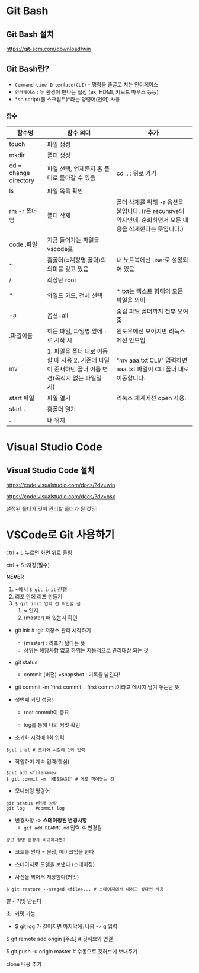 # Git Bash

## Git Bash 설치

https://git-scm.com/download/win

## Git Bash란?

- `Command Line Interface(CLI)` - 명령을 줄글로 치는 인터페이스
- `인터페이스` : 두 환경이 만나는 접점 (ex, HDMI, 키보드 마우스 등등)
- *sh script(쉘 스크립트)*라는 명령어(언어) 사용

### 함수

| 함수명                | 함수 의미                                                    | 추가                                                         |
| --------------------- | ------------------------------------------------------------ | ------------------------------------------------------------ |
| touch                 | 파일 생성                                                    |                                                              |
| mkdir                 | 폴더 생성                                                    |                                                              |
| cd = change directory | 파일 선택, 언제든지 홈 폴더로 돌아갈 수 있음                 | cd .. : 위로 가기                                            |
| ls                    | 파일 목록 확인                                               |                                                              |
| rm -r 폴더명          | 폴더 삭제                                                    | 폴더 삭제를 위해 -r 옵션을 붙입니다. (r은 recursive의 약자인데, 순회하면서 모든 내용을 삭제한다는 뜻입니다.) |
| code .파일            | 지금 들어가는 파일을 vscode로                                |                                                              |
| ~                     | 홈폴더(=계정명 폴더)의 의미를 갖고 있음                      | 내 노트북에선 user로 설정되어 있음                           |
| /                     | 최상단  root                                                 |                                                              |
| *                     | 와일드 카드, 전체 선택                                       | *.txt는 텍스트 형태의 모든 파일을 의미                       |
| -a                    | 옵션-all                                                     | 숨김 파일 폴더까지 전부 보여줌                               |
| .파일이름             | 히든 파일, 파일명 앞에 `.`로 시작 시                         | 윈도우에선 보이지만 리눅스에선 안보임                        |
| mv                    | 1. 파일을 폴더 내로 이동할 때 사용 2. 기존에 파일이 존재하던 폴더 이름 변경(목적지 없는 파일일 시) | "mv aaa.txt CLI/" 입력하면 aaa.txt 파일이 CLI 폴더 내로 이동합니다. |
| start 파일            | 파일 열기                                                    | 리눅스 체계에선 open 사용.                                   |
| start .               | 홈폴더 열기                                                  |                                                              |
| .                     | 내 위치                                                      |                                                              |



# Visual Studio Code

## Visual Studio Code 설치

https://code.visualstudio.com/docs/?dv=win

https://code.visualstudio.com/docs/?dv=osx

설정된 폴더가 깃이 관리할 폴더가 될 것임!



# VSCode로 Git 사용하기

 ctrl + L 누르면 화면 위로 올림

 ctrl + S :저장(필수)



**NEVER**

1. ~에서 `$ git init` 진행 
2. 리포 안에 리포 만들기
3. `$ git init 입력 전 확인할 점`
   1. ~ 인지
   2. (master) 떠 있는지 확인





- git init # :git 저장소 관리 시작하기
  - (master) : 리포가 됐다는 뜻
  - 상위는 해당사항 없고 하위는 자동적으로 관리대상 되는 것
- git status
  - commit (버전) =snapshot : 기록을 남긴다!

- git commit -m 'first commit' : first commit이라고 메시지 남겨 놓는단 뜻

- 첫번째 커밋 성공!

  - root commit이 중요

  - log를 통해 나의 커밋 확인





- 초기화 시점에 1회 입력

```
$git init # 초기화 시점에 1회 입력
```

- 작업하며 계속 입력(핵심)

```
$git add <filename>
$ git commit -m 'MESSAGE' # 메모 적어놓는 것
```

- 모니터링 명령어

```
git status #현재 상황
git log    #commit log
```



- 변경사항 -> **스테이징된 변경사항**
  - `git add README.md`  입력 후 변경됨



`광고 촬영 현장과 비교하자면?`

- 코드를 짠다 = 분장, 메이크업을 한다

- 스테이지로 모델을 보낸다 (스테이징)
- 사진을 찍어서 저장한다(커밋)



```
$ git restore --staged <file>... # 스테이지에서 내리고 싶다면 사용
```

빨 - 커밋 안된다

초 -커밋 가능



- $ git log 가 길어지면 마지막에` : `나옴 -> q  입력



 $ git remote add origin [주소] # 깃허브와 연결

 $ git push -u origin master  # 수동으로 깃허브에 보내주기

 clone 내용 추가